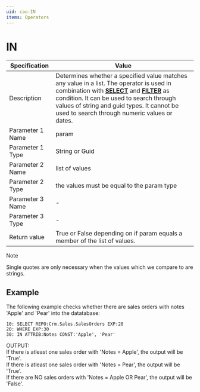 ```yaml
---
uid: cao-IN
items: Operators
---
```


# IN 

| Specification | Value |
| --------------------- | ------------------------------------------------------------ |
| Description           | Determines whether a specified value matches any value in a list. The operator is used in combination with **[SELECT](https://docs.erp.net/tech/advanced/calculated-attributes/operators/select.html)** and **[FILTER](https://docs.erp.net/tech/advanced/calculated-attributes/operators/filter.html)** as condition. It can be used to search through values of string and guid types. It cannot be used to search through numeric values or dates.           |
| Parameter 1 Name      | param                                                      |
| Parameter 1 Type      | String or Guid                                    |
| Parameter 2 Name      | list of values                                                         |
| Parameter 2 Type      | the values must be equal to the param type                                                            |
| Parameter 3 Name      | -                                                            |
| Parameter 3 Type      | -                                                            |
| Return value          | True or False depending on if param equals a member of the list of values.                                                          |


> [!NOTE]
> 
> Single quotes are only necessary when the values which we compare to are strings.

## Example

The following example checks whether there are sales orders with notes 'Apple' and 'Pear' into the datatabase:
```
10: SELECT REPO:Crm.Sales.SalesOrders EXP:20
20: WHERE EXP:30
30: IN ATTRIB:Notes CONST:'Apple', 'Pear'
```

OUTPUT: 
<br/>If there is atleast one sales order with 'Notes = Apple', the output will be 'True'.
<br/>If there is atleast one sales order with 'Notes = Pear', the output will be 'True'.
<br/>If there are NO sales orders with 'Notes = Apple OR Pear', the output will be 'False'.
